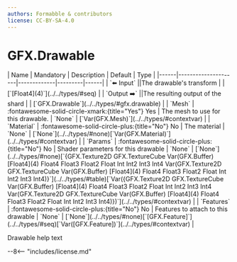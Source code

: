 ```yaml
---
authors: Formabble & contributors
license: CC-BY-SA-4.0
---
```



# GFX.Drawable

<div class="sh-parameters" markdown="1">
| Name | Mandatory | Description | Default | Type |
|------|---------------------|-------------|---------|------|
| `⬅️ Input` ||The drawable's transform | | [`[Float4](4)`](../../types/#seq) |
| `Output ➡️` ||The resulting output of the shard | | [`GFX.Drawable`](../../types/#gfx.drawable) |
| `Mesh` | :fontawesome-solid-circle-xmark:{title="Yes"} Yes  | The mesh to use for this drawable. | `None` | [`Var(GFX.Mesh)`](../../types/#contextvar) |
| `Material` | :fontawesome-solid-circle-plus:{title="No"} No  | The material | `None` | [`None`](../../types/#none)[`Var(GFX.Material)`](../../types/#contextvar) |
| `Params` | :fontawesome-solid-circle-plus:{title="No"} No  | Shader parameters for this drawable | `None` | [`None`](../../types/#none)[`{GFX.Texture2D GFX.TextureCube Var(GFX.Buffer) [Float4](4) Float4 Float3 Float2 Float Int Int2 Int3 Int4 Var(GFX.Texture2D GFX.TextureCube Var(GFX.Buffer) [Float4](4) Float4 Float3 Float2 Float Int Int2 Int3 Int4)}`](../../types/#table)[`Var({GFX.Texture2D GFX.TextureCube Var(GFX.Buffer) [Float4](4) Float4 Float3 Float2 Float Int Int2 Int3 Int4 Var(GFX.Texture2D GFX.TextureCube Var(GFX.Buffer) [Float4](4) Float4 Float3 Float2 Float Int Int2 Int3 Int4)})`](../../types/#contextvar) |
| `Features` | :fontawesome-solid-circle-plus:{title="No"} No  | Features to attach to this drawable | `None` | [`None`](../../types/#none)[`[GFX.Feature]`](../../types/#seq)[`Var([GFX.Feature])`](../../types/#contextvar) |

</div>

Drawable help text

--8<-- "includes/license.md"

